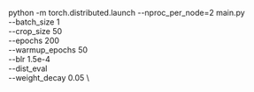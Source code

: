 
python -m torch.distributed.launch --nproc_per_node=2 main.py \
    --batch_size 1 \
    --crop_size 50 \
    --epochs 200 \
    --warmup_epochs 50 \
    --blr 1.5e-4 \
    --dist_eval \
    --weight_decay 0.05 \